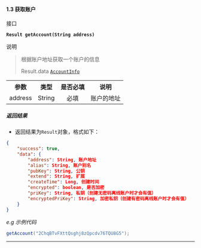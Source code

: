 #### 1.3 获取账户

接口

**`Result getAccount(String address)`**  

说明

>  根据账户地址获取一个账户的信息
>
>  Result.data <a href="#AccountInfo">`AccountInfo`</a>

<table>
    <tr>
        <th align="center">参数</th>
        <th align="center">类型</th>
        <th align="center">是否必填</th>
        <th align="center">说明</th>
    </tr>
    <tr>
        <td align="center">address</td>
        <td align="center">String</td>
        <td align="center">必填</td>
        <td align="center">账户的地址</td>
    </tr>
    </table>

##### 返回结果  

- 返回结果为`Result`对象，格式如下：

```json
{
	"success": true,
	"data": {
		"address": String, 账户地址
		"alias": String, 账户别名
		"pubKey": String, 公钥
		"extend": String, 扩展
		"createTime": Long, 创建时间
		"encrypted": boolean, 是否加密
		"priKey": String, 私钥（创建无密码离线账户时才会有值）
		"encryptedPriKey": String, 加密私钥（创建有密码离线账户时才会有值）
	}
}
```

*e.g 示例代码*

```java
getAccount("2ChqBTvFXttQsghj8zQpcdv76TQU8G5");
```
---
